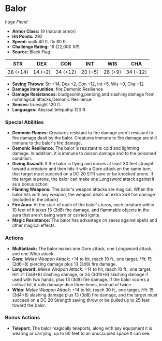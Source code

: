 # Balor

*huge* *Fiend*

- **Armor Class:** 19 (natural armor)
- **Hit Points:** 292 
- **Speed:** walk 40 ft. fly 80 ft.
- **Challenge Rating:** 19 (22,000 XP)
- **Source:** Black Flag

| STR | DEX | CON | INT | WIS | CHA |
| --- | --- | --- | --- | --- | --- |
| 38 (+14) | 14 (+2) | 34 (+12) | 20 (+5) | 28 (+9) | 34 (+12) |

- **Saving Throws**: Str +14, Dex +2, Con +12, Int +5, Wis +9, Cha +12
- **Damage Immunities:** fire,Demonic Resilience
- **Damage Resistances:** bludgeoning,piercing,and slashing damage from nonmagical attacks,Demonic Resilience
- **Senses:** truesight 120 ft.
- **Languages:** Abyssal,telepathy 120 ft.

### Special Abilities

- **Demonic Flames:** Creatures resistant to fire damage aren't resistant to fire damage dealt by the balor. Creatures immune to fire damage are still immune to the balor's fire damage.
- **Demonic Resilience:** The balor is resistant to cold and lightning damage. In addition, it is immune to poison damage and to the poisoned condition.
- **Diving Assault:** If the balor is flying and moves at least 30 feet straight toward a creature and then hits it with a Gore attack on the same turn, that target must succeed on a DC 20 STR save or be knocked prone. If the target is prone, the balor can make one Longsword attack against it as a bonus action.
- **Flaming Weapons:** The balor's weapon attacks are magical. When the balor hits with any weapon, the weapon deals an extra 3d8 fire damage (included in the attack).
- **Fire Aura:** At the start of each of the balor's turns, each creature within 10 feet of it takes 13 (3d8) fire damage, and flammable objects in the aura that aren't being worn or carried ignite.
- **Magic Resistance:** The balor has advantage on saves against spells and other magical effects.

### Actions

- **Multiattack:** The balor makes one Gore attack, one Longsword attack, and one Whip attack.
- **Gore:** _Melee Weapon Attack:_ +14 to hit, reach 10 ft., one target. _Hit:_ 15 (2d6+8) piercing damage plus 13 (3d8) fire damage.
- **Longsword:** _Melee Weapon Attack:_ +14 to hit, reach 10 ft., one target. _Hit:_ 21 (3d8+8) slashing damage, or 24 (3d10+8) slashing damage if used with two hands, plus 13 (3d8) fire damage. If the balor scores a critical hit, it rolls damage dice three times, instead of twice.
- **Whip:** _Melee Weapon Attack:_ +14 to hit, reach 30 ft., one target. _Hit:_ 15 (3d4+8) slashing damage plus 13 (3d8) fire damage, and the target must succeed on a DC 20 Strength saving throw or be pulled up to 25 feet toward the balor.

### Bonus Actions

- **Teleport:** The balor magically teleports, along with any equipment it is wearing or carrying, up to 60 feet to an unoccupied space it can see.
